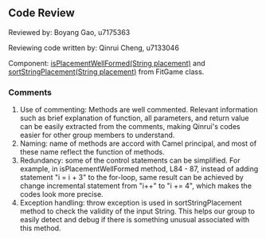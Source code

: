 ## Code Review

Reviewed by: Boyang Gao, u7175363

Reviewing code written by: Qinrui Cheng, u7133046
  
Component: 
[isPlacementWellFormed(String placement)](https://gitlab.cecs.anu.edu.au/u7133046/comp1110-ass2-tue15g/-/blob/master/src/comp1110/ass2/FitGame.java#L73-123) and
[sortStringPlacement(String placement)](https://gitlab.cecs.anu.edu.au/u7133046/comp1110-ass2-tue15g/-/blob/master/src/comp1110/ass2/FitGame.java#L270-292) from FitGame class.
### Comments 
 
1. Use of commenting: Methods are well commented. Relevant information such as brief explanation of function, all parameters, and return value can be easily extracted from the comments, making Qinrui's codes easier for other group members to understand.
2. Naming: name of methods are accord with Camel principal, and most of these name reflect the function of methods. 
3. Redundancy: some of the control statements can be simplified. For example, in isPlacementWellFormed method, L84 - 87, instead of adding statement "i = i + 3" to the for-loop, same result can be achieved by change incremental statement from "i++" to "i += 4", which makes the codes look more precise.
4. Exception handling: throw exception is used in sortStringPlacement method to check the validity of the input String. This helps our group to easily detect and debug if there is something unusual associated with this method.

